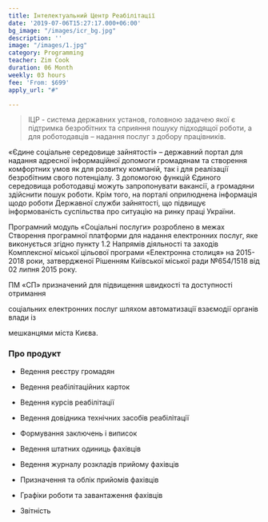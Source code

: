 ```yaml
---
title: Інтелектуальний Центр Реабілітації
date: '2019-07-06T15:27:17.000+06:00'
bg_image: "/images/icr_bg.jpg"
description: ''
image: "/images/1.jpg"
category: Programming
teacher: Zim Cook
duration: 06 Month
weekly: 03 hours
fee: 'From: $699'
apply_url: "#"

---
```

> ІЦР - система державних установ, головною задачею якої є підтримка безробітних та сприяння пошуку підходящої роботи, а для роботодавців – надання послуг з добору працівників.

«Єдине соціальне середовище зайнятості» – державний портал для надання адресної інформаційної допомоги громадянам та створення комфортних умов як для розвитку компаній, так і для реалізації безробітним свого потенціалу. З допомогою функцій Єдиного середовища роботодавці можуть запропонувати вакансії, а громадяни здійснити пошук роботи. Крім того, на порталі оприлюднена інформація щодо роботи Державної служби зайнятості, що підвищує інформованість суспільства про ситуацію на ринку праці України.

Програмний модуль «Соціальні послуги» розроблено в межах Створення програмної платформи для надання електронних послуг, яке виконується згідно пункту 1.2 Напрямів діяльності та заходів Комплексної міської цільової програми «Електронна столиця» на 2015-2018 роки, затвердженої Рішенням Київської міської ради №654/1518 від 02 липня 2015 року.

ПМ «СП» призначений для підвищення швидкості та доступності отримання

соціальних електронних послуг шляхом автоматизації взаємодії органів влади із

мешканцями міста Києва.

### Про продукт

* Ведення реєстру громадян


* Ведення реабілітаційних карток


* Ведення курсів реабілітації


* Ведення довідника технічних засобів реабілітації


* Формування заключень і виписок


* Ведення штатних одиниць фахівців


* Ведення журналу розкладів прийому фахівців


* Призначення та облік прийомів фахівців


* Графіки роботи та завантаження фахівців


* Звітність